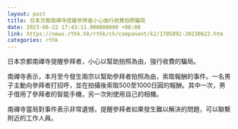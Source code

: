 ```yaml
---
layout: post
title: 日本京都南禪寺提醒參拜者小心強行收費拍照騙局
date: 2023-06-22 17:43:11.000000000 +08:00
link: https://news.rthk.hk/rthk/ch/component/k2/1705892-20230622.htm
categories: rthk
---
```


日本京都南禪寺提醒參拜者，小心以幫助拍照為由，強行收費的騙局。

南禪寺表示，本月至今發生兩宗以幫助參拜者拍照為由，索取報酬的事件。一名男子主動向參拜者打招呼，並在拍攝後索取500至1000日圓的報酬。其中一次，男子借用了參拜者的智能手機，另一次則使用自己的相機。
 
南禪寺當局對事件表示非常遺憾，提醒參拜者如果發生難以解決的問題，可以聯繫附近的工作人員。
